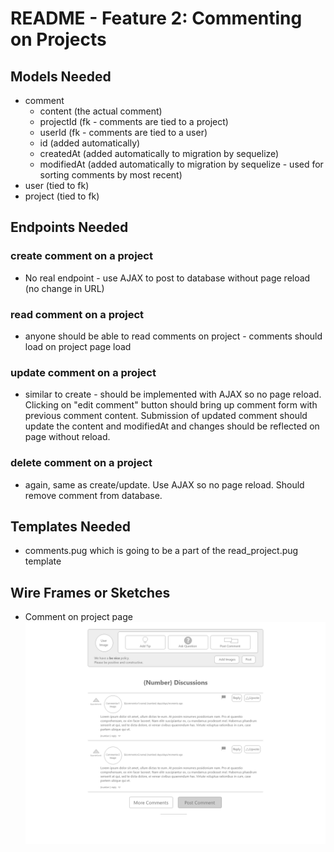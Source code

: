 # README - Feature 2: Commenting on Projects

## Models Needed

* comment
  * content (the actual comment)
  * projectId (fk - comments are tied to a project)
  * userId (fk - comments are tied to a user)
  * id (added automatically)
  * createdAt (added automatically to migration by sequelize)
  * modifiedAt (added automatically to migration by sequelize - used for sorting comments by most recent)
* user (tied to fk)
* project (tied to fk)

## Endpoints Needed

### create comment on a project

* No real endpoint - use AJAX to post to database without page reload (no change in URL)

### read comment on a project

* anyone should be able to read comments on project - comments should load on project page load

### update comment on a project

* similar to create - should be implemented with AJAX so no page reload. Clicking on "edit comment" button should bring up comment form with previous comment content. Submission of updated comment should update the content and modifiedAt and changes should be reflected on page without reload.

### delete comment on a project

* again, same as create/update. Use AJAX so no page reload. Should remove comment from database.

## Templates Needed

* comments.pug which is going to be a part of the read_project.pug template

## Wire Frames or Sketches

* Comment on project page ![Comment on project](./wireframes/comment-project-pug.png "Comment on project")
